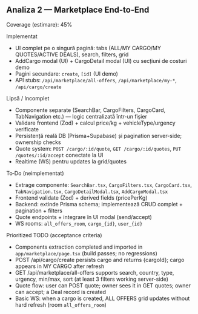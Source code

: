## Analiza 2 — Marketplace End-to-End

Coverage (estimare): 45%

Implementat
- UI complet pe o singură pagină: tabs (ALL/MY CARGO/MY QUOTES/ACTIVE DEALS), search, filters, grid
- AddCargo modal (UI) + CargoDetail modal (UI) cu secțiuni de costuri demo
- Pagini secundare: `create`, `[id]` (UI demo)
- API stubs: `/api/marketplace/all-offers`, `/api/marketplace/my-*`, `/api/cargo/create`

Lipsă / Incomplet
- Componente separate (SearchBar, CargoFilters, CargoCard, TabNavigation etc.) — logic centralizată într-un fișier
- Validare frontend (Zod) + calcul price/kg + vehicleType/urgency verificate
- Persistență reală DB (Prisma+Supabase) și pagination server-side; ownership checks
- Quote system: `POST /cargo/:id/quote`, `GET /cargo/:id/quotes`, `PUT /quotes/:id/accept` conectate la UI
- Realtime (WS) pentru updates la grid/quotes

To‑Do (neimplementat)
- Extrage componente: `SearchBar.tsx`, `CargoFilters.tsx`, `CargoCard.tsx`, `TabNavigation.tsx`, `CargoDetailModal.tsx`, `AddCargoModal.tsx`
- Frontend validate (Zod) + derived fields (pricePerKg)
- Backend: extinde Prisma schema; implementează CRUD complet + pagination + filters
- Quote endpoints + integrare în UI modal (send/accept)
- WS rooms: `all_offers_room`, `cargo_{id}`, `user_{id}`

Prioritized TODO (acceptance criteria)
- Components extraction completed and imported in `app/marketplace/page.tsx` (build passes; no regressions)
- POST /api/cargo/create persists cargo and returns {cargoId}; cargo appears in MY CARGO after refresh
- GET /api/marketplace/all-offers supports search, country, type, urgency, min/max, sort (at least 3 filters working server-side)
- Quote flow: user can POST quote; owner sees it in GET quotes; owner can accept; a Deal record is created
- Basic WS: when a cargo is created, ALL OFFERS grid updates without hard refresh (room `all_offers_room`)


